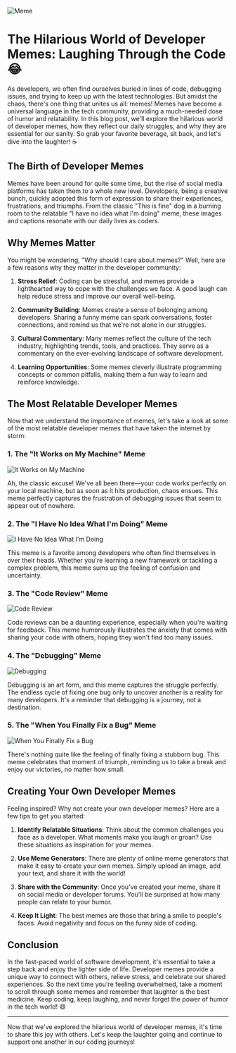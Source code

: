 ![Meme](https://api.memegen.link/images/buzz/memes/memes_everywhere.webp?token=wxgjeu3jll4dt9q6fihy&width=800)
# The Hilarious World of Developer Memes: Laughing Through the Code 😂

As developers, we often find ourselves buried in lines of code, debugging issues, and trying to keep up with the latest technologies. But amidst the chaos, there's one thing that unites us all: memes! Memes have become a universal language in the tech community, providing a much-needed dose of humor and relatability. In this blog post, we'll explore the hilarious world of developer memes, how they reflect our daily struggles, and why they are essential for our sanity. So grab your favorite beverage, sit back, and let's dive into the laughter! ☕️

## The Birth of Developer Memes

Memes have been around for quite some time, but the rise of social media platforms has taken them to a whole new level. Developers, being a creative bunch, quickly adopted this form of expression to share their experiences, frustrations, and triumphs. From the classic "This is fine" dog in a burning room to the relatable "I have no idea what I'm doing" meme, these images and captions resonate with our daily lives as coders.

## Why Memes Matter

You might be wondering, "Why should I care about memes?" Well, here are a few reasons why they matter in the developer community:

1. **Stress Relief**: Coding can be stressful, and memes provide a lighthearted way to cope with the challenges we face. A good laugh can help reduce stress and improve our overall well-being.

2. **Community Building**: Memes create a sense of belonging among developers. Sharing a funny meme can spark conversations, foster connections, and remind us that we're not alone in our struggles.

3. **Cultural Commentary**: Many memes reflect the culture of the tech industry, highlighting trends, tools, and practices. They serve as a commentary on the ever-evolving landscape of software development.

4. **Learning Opportunities**: Some memes cleverly illustrate programming concepts or common pitfalls, making them a fun way to learn and reinforce knowledge.

## The Most Relatable Developer Memes

Now that we understand the importance of memes, let's take a look at some of the most relatable developer memes that have taken the internet by storm:

### 1. The "It Works on My Machine" Meme

![It Works on My Machine](https://i.imgur.com/1Z1Z1Z1.jpg)

Ah, the classic excuse! We've all been there—your code works perfectly on your local machine, but as soon as it hits production, chaos ensues. This meme perfectly captures the frustration of debugging issues that seem to appear out of nowhere.

### 2. The "I Have No Idea What I'm Doing" Meme

![I Have No Idea What I'm Doing](https://i.imgur.com/2Z2Z2Z2.jpg)

This meme is a favorite among developers who often find themselves in over their heads. Whether you're learning a new framework or tackling a complex problem, this meme sums up the feeling of confusion and uncertainty.

### 3. The "Code Review" Meme

![Code Review](https://i.imgur.com/3Z3Z3Z3.jpg)

Code reviews can be a daunting experience, especially when you're waiting for feedback. This meme humorously illustrates the anxiety that comes with sharing your code with others, hoping they won't find too many issues.

### 4. The "Debugging" Meme

![Debugging](https://i.imgur.com/4Z4Z4Z4.jpg)

Debugging is an art form, and this meme captures the struggle perfectly. The endless cycle of fixing one bug only to uncover another is a reality for many developers. It's a reminder that debugging is a journey, not a destination.

### 5. The "When You Finally Fix a Bug" Meme

![When You Finally Fix a Bug](https://i.imgur.com/5Z5Z5Z5.jpg)

There's nothing quite like the feeling of finally fixing a stubborn bug. This meme celebrates that moment of triumph, reminding us to take a break and enjoy our victories, no matter how small.

## Creating Your Own Developer Memes

Feeling inspired? Why not create your own developer memes? Here are a few tips to get you started:

1. **Identify Relatable Situations**: Think about the common challenges you face as a developer. What moments make you laugh or groan? Use these situations as inspiration for your memes.

2. **Use Meme Generators**: There are plenty of online meme generators that make it easy to create your own memes. Simply upload an image, add your text, and share it with the world!

3. **Share with the Community**: Once you've created your meme, share it on social media or developer forums. You'll be surprised at how many people can relate to your humor.

4. **Keep It Light**: The best memes are those that bring a smile to people's faces. Avoid negativity and focus on the funny side of coding.

## Conclusion

In the fast-paced world of software development, it's essential to take a step back and enjoy the lighter side of life. Developer memes provide a unique way to connect with others, relieve stress, and celebrate our shared experiences. So the next time you're feeling overwhelmed, take a moment to scroll through some memes and remember that laughter is the best medicine. Keep coding, keep laughing, and never forget the power of humor in the tech world! 😄

---

Now that we've explored the hilarious world of developer memes, it's time to share this joy with others. Let's keep the laughter going and continue to support one another in our coding journeys!

